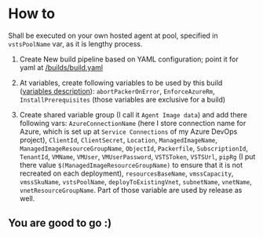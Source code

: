 # How to

Shall be executed on your own hosted agent at pool, specified in `vstsPoolName` var, as it is lengthy process.

1. Create New build pipeline based on YAML configuration; point it for yaml at [/builds/build.yaml](../builds/build.yaml)

1. At variables, create following variables to be used by this build ([variables description](../README.md#buildps1-parameters)): `abortPackerOnError`, `EnforceAzureRm`, `InstallPrerequisites` (those variables are exclusive for a build)

1. Create shared variable group (I call it `Agent Image data`) and add there following vars: `AzureConnectionName` (here I store connection name for Azure, which is set up at `Service Connections` of my Azure DevOps project), `ClientId`, `ClientSecret`, `Location`, `ManagedImageName`, `ManagedImageResourceGroupName`, `ObjectId`, `Packerfile`, `SubscriptionId`, `TenantId`, `VMName`, `VMUser`, `VMUserPassword`, `VSTSToken`, `VSTSUrl`, `pipRg` (I put there value `$(ManagedImageResourceGroupName)` to ensure that it is not recreated on each deployment), `resourcesBaseName`, `vmssCapacity`, `vmssSkuName`, `vstsPoolName`, `deployToExistingVnet`, `subnetName`, `vnetName`, `vnetResourceGroupName`. Part of those variable are used by release as well.

## You are good to go :)
